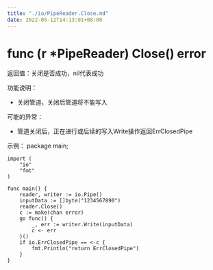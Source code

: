 ```yaml
---
title: "./io/PipeReader.Close.md"
date: 2022-05-12T14:13:01+08:00
---
```

# func (r *PipeReader) Close() error

返回值：关闭是否成功，nil代表成功

功能说明：
- 关闭管道，关闭后管道将不能写入

可能的异常：
- 管道关闭后，正在进行或后续的写入Write操作返回ErrClosedPipe

示例：
  package main;
	
	import (
		"io"
		"fmt"
	)
	
	func main() {
		reader, writer := io.Pipe()
		inputData := []byte("1234567890")
		reader.Close()
		c := make(chan error)
		go func() {
			_, err := writer.Write(inputData)
			c <- err
		}()
		if io.ErrClosedPipe == <-c {
			fmt.Println("return ErrClosedPipe")
		}
	}
